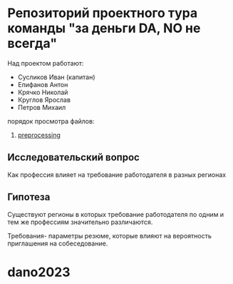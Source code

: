 # Репозиторий проектного тура команды "за деньги DA, NO не всегда"


Над проектом работают:
- Сусликов Иван (капитан)
- Епифанов Антон
- Крячко Николай
- Круглов Ярослав
- Петров Михаил

порядок просмотра файлов:
1. [preprocessing](https://github.com/listens-to-spotify/dano2023/blob/main/preprocessing.ipynb)


## Исследовательский вопрос
Как профессия влияет на требование работодателя в разных регионах
## Гипотеза
Существуют регионы в которых требование работодателя по одним и тем же профессиям значительно различаются.

Требования- параметры резюме, которые влияют на вероятность приглашения на собеседование.


# dano2023

